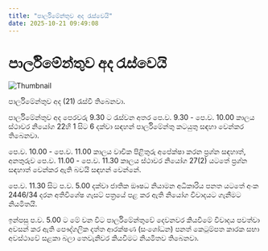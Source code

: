 ```yaml
---
title: "පාර්ලි‍මේන්තුව අද රැස්වෙයි"
date: 2025-10-21 09:49:08
---
```


# පාර්ලි‍මේන්තුව අද රැස්වෙයි

![Thumbnail](https://helakuru.sgp1.cdn.digitaloceanspaces.com/esana/images/lib/parliment-new-01[1].jpg)

පාර්ලිමේන්තුව අද (21) රැස්වී තිබෙනවා.

පාර්ලිමේන්තුව අද පෙරවරු 9.30 ට රැස්වන අතර පෙ.ව. 9.30 - පෙ.ව. 10.00 කාලය ස්ථාවර නියෝග 22හි 1 සිට 6 දක්වා සඳහන් පාර්ලිමේන්තු කටයුතු සඳහා වෙන්කර තිබෙනවා.

පෙ.ව. 10.00 - පෙ.ව. 11.00 කාලය වාචික පිළිතුරු අපේක්ෂා කරන ප්‍රශ්න සඳහාත්, අනතුරුව පෙ.ව. 11.00 - පෙ.ව. 11.30 කාලය ස්ථාවර නියෝග 27(2) යටතේ ප්‍රශ්න සඳහාත් වෙන්කර ඇති බවයි සඳහන් වෙන්නේ.

පෙ.ව. 11.30 සිට ප.ව. 5.00 දක්වා ජාතික ඖෂධ නියාමන අධිකාරිය පනත යටතේ අංක 2446/34 දරන අතිවිශේෂ ගැසට් පත්‍රයේ පළ කර ඇති නියෝග විවාදයට ගැනීමට නියමිතයි.

ඉන්පසු ප.ව. 5.00 ට මේ වන විට පාර්ලිමේන්තුවේ දෙවනවර කියවීමේ විවාදය පවත්වා අවසන් කර ඇති පෞද්ගලික දත්ත ආරක්ෂණ (සංශෝධන) පනත් කෙටුම්පත කාරක සභා අවස්ථාවේ සළකා බලා තෙවැනිවර කියවීමට නියමිතව තිබෙනවා.

